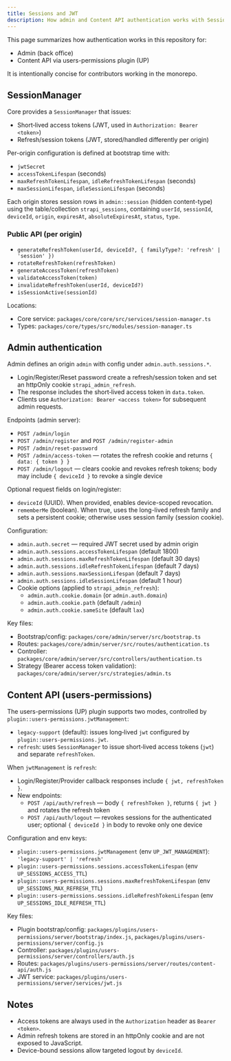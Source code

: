 ```yaml
---
title: Sessions and JWT
description: How admin and Content API authentication works with SessionManager, tokens, and configuration.
---
```


This page summarizes how authentication works in this repository for:

- Admin (back office)
- Content API via users-permissions plugin (UP)

It is intentionally concise for contributors working in the monorepo.

## SessionManager

Core provides a `SessionManager` that issues:

- Short‑lived access tokens (JWT, used in `Authorization: Bearer <token>`)
- Refresh/session tokens (JWT, stored/handled differently per origin)

Per-origin configuration is defined at bootstrap time with:

- `jwtSecret`
- `accessTokenLifespan` (seconds)
- `maxRefreshTokenLifespan`, `idleRefreshTokenLifespan` (seconds)
- `maxSessionLifespan`, `idleSessionLifespan` (seconds)

Each origin stores session rows in `admin::session` (hidden content-type) using the table/collection `strapi_sessions`, containing `userId`, `sessionId`, `deviceId`, `origin`, `expiresAt`, `absoluteExpiresAt`, `status`, `type`.

### Public API (per origin)

- `generateRefreshToken(userId, deviceId?, { familyType?: 'refresh' | 'session' })`
- `rotateRefreshToken(refreshToken)`
- `generateAccessToken(refreshToken)`
- `validateAccessToken(token)`
- `invalidateRefreshToken(userId, deviceId?)`
- `isSessionActive(sessionId)`

Locations:

- Core service: `packages/core/core/src/services/session-manager.ts`
- Types: `packages/core/types/src/modules/session-manager.ts`

## Admin authentication

Admin defines an origin `admin` with config under `admin.auth.sessions.*`.

- Login/Register/Reset password create a refresh/session token and set an httpOnly cookie `strapi_admin_refresh`.
- The response includes the short‑lived access token in `data.token`.
- Clients use `Authorization: Bearer <access token>` for subsequent admin requests.

Endpoints (admin server):

- `POST /admin/login`
- `POST /admin/register` and `POST /admin/register-admin`
- `POST /admin/reset-password`
- `POST /admin/access-token` — rotates the refresh cookie and returns `{ data: { token } }`
- `POST /admin/logout` — clears cookie and revokes refresh tokens; body may include `{ deviceId }` to revoke a single device

Optional request fields on login/register:

- `deviceId` (UUID). When provided, enables device-scoped revocation.
- `rememberMe` (boolean). When true, uses the long-lived refresh family and sets a persistent cookie; otherwise uses session family (session cookie).

Configuration:

- `admin.auth.secret` — required JWT secret used by admin origin
- `admin.auth.sessions.accessTokenLifespan` (default 1800)
- `admin.auth.sessions.maxRefreshTokenLifespan` (default 30 days)
- `admin.auth.sessions.idleRefreshTokenLifespan` (default 7 days)
- `admin.auth.sessions.maxSessionLifespan` (default 7 days)
- `admin.auth.sessions.idleSessionLifespan` (default 1 hour)
- Cookie options (applied to `strapi_admin_refresh`):
  - `admin.auth.cookie.domain` (or `admin.auth.domain`)
  - `admin.auth.cookie.path` (default `/admin`)
  - `admin.auth.cookie.sameSite` (default `lax`)

Key files:

- Bootstrap/config: `packages/core/admin/server/src/bootstrap.ts`
- Routes: `packages/core/admin/server/src/routes/authentication.ts`
- Controller: `packages/core/admin/server/src/controllers/authentication.ts`
- Strategy (Bearer access token validation): `packages/core/admin/server/src/strategies/admin.ts`

## Content API (users-permissions)

The users-permissions (UP) plugin supports two modes, controlled by `plugin::users-permissions.jwtManagement`:

- `legacy-support` (default): issues long‑lived `jwt` configured by `plugin::users-permissions.jwt`.
- `refresh`: uses `SessionManager` to issue short‑lived access tokens (`jwt`) and separate `refreshToken`.

When `jwtManagement` is `refresh`:

- Login/Register/Provider callback responses include `{ jwt, refreshToken }`.
- New endpoints:
  - `POST /api/auth/refresh` — body `{ refreshToken }`, returns `{ jwt }` and rotates the refresh token
  - `POST /api/auth/logout` — revokes sessions for the authenticated user; optional `{ deviceId }` in body to revoke only one device

Configuration and env keys:

- `plugin::users-permissions.jwtManagement` (env `UP_JWT_MANAGEMENT`): `'legacy-support' | 'refresh'`
- `plugin::users-permissions.sessions.accessTokenLifespan` (env `UP_SESSIONS_ACCESS_TTL`)
- `plugin::users-permissions.sessions.maxRefreshTokenLifespan` (env `UP_SESSIONS_MAX_REFRESH_TTL`)
- `plugin::users-permissions.sessions.idleRefreshTokenLifespan` (env `UP_SESSIONS_IDLE_REFRESH_TTL`)

Key files:

- Plugin bootstrap/config: `packages/plugins/users-permissions/server/bootstrap/index.js`, `packages/plugins/users-permissions/server/config.js`
- Controller: `packages/plugins/users-permissions/server/controllers/auth.js`
- Routes: `packages/plugins/users-permissions/server/routes/content-api/auth.js`
- JWT service: `packages/plugins/users-permissions/server/services/jwt.js`

## Notes

- Access tokens are always used in the `Authorization` header as `Bearer <token>`.
- Admin refresh tokens are stored in an httpOnly cookie and are not exposed to JavaScript.
- Device-bound sessions allow targeted logout by `deviceId`.
